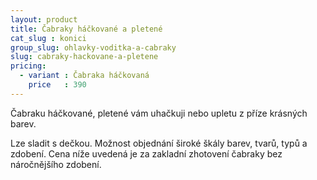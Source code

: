 ```yaml
---
layout: product
title: Čabraky háčkované a pletené
cat_slug : konici
group_slug: ohlavky-voditka-a-cabraky
slug: cabraky-hackovane-a-pletene
pricing:
  - variant : Čabraka háčkovaná
    price   : 390
---
```


Čabraku háčkované, pletené vám uhačkuji nebo upletu z příze krásných barev. 

Lze sladit s dečkou. Možnost objednání široké škály barev, tvarů, typů a zdobení.
Cena níže uvedená je za zakladní zhotovení čabraky bez náročnějšího zdobení.

